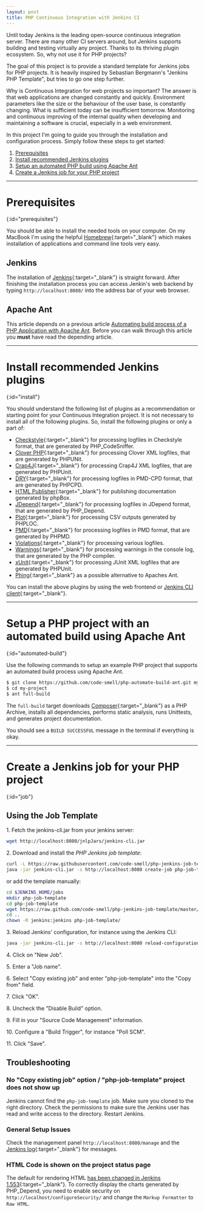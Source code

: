 ```yaml
---
layout: post
title: PHP Continuous Integration with Jenkins CI
---
```


Until today Jenkins is the leading open-source continuous integration server. There are many other CI servers around, but Jenkins supports building and testing virtually any project. Thanks to its thriving plugin ecosystem. So, why not use it for PHP projects?

The goal of this project is to provide a standard template for Jenkins jobs for PHP projects. It is heavily inspired by Sebastian Bergmann's "Jenkins PHP Template", but tries to go one step further.

Why is Continuous Integration for web projects so important? The answer is that web applications are changed constantly and quickly. Environment parameters like the size or the behaviour of the user base, is constantly changing. What is sufficient today can be insufficient tomorrow. Monitoring and continuous improving of the internal quality when developing and maintaining a software is crucial, especially in a web environment.

In this project I'm going to guide you through the installation and configuration process. Simply follow these steps to get started:

1. [Prerequisites](#prerequisites)
1. [Install recommended Jenkins plugins](#install)
2. [Setup an automated PHP build using Apache Ant](#automated-build)
4. [Create a Jenkins job for your PHP project](#job)

---

# Prerequisites
{:id="prerequisites"}

You should be able to install the needed tools on your computer. On my MacBook I'm using the helpful [Homebrew][homebrew]{:target="_blank"} which makes installation of applications and command line tools very easy.

## Jenkins

The installation of [Jenkins][jenkins]{:target="_blank"} is straight forward. After finishing the installation process 
you can access Jenkin's web backend by typing `http://localhost:8080/` into the address bar of your web browser.

## Apache Ant

This article depends on a previous article [Automating build process of a PHP Application with Apache Ant](/2016/10/01/automating-php-application-with-ant.html).
Before you can walk through this article you **must** have read the depending article.

---

# Install recommended Jenkins plugins
{:id="install"}

You should understand the following list of plugins as a recommendation or starting point for your Continuous Integration
project. It is not necessary to install all of the following plugins. So, install the following plugins or only a part of:

- [Checkstyle][jkCheckstyle]{:target="_blank"} for processing logfiles in Checkstyle format, that are generated by PHP_CodeSniffer.
- [Clover PHP][jkCloverPHP]{:target="_blank"} for processing Clover XML logfiles, that are generated by PHPUNit.
- [Crap4J][jkCrap4J]{:target="_blank"} for processing Crap4J XML logfiles, that are generated by PHPUnit.
- [DRY][jkDRY]{:target="_blank"} for processing logfiles in PMD-CPD format, that are generated by PHPCPD.
- [HTML Publisher][jkHTMLPublisher]{:target="_blank"} for publishing documentation generated by phpBox.
- [JDepend][jkJDepend]{:target="_blank"} for processing logfiles in JDepend format, that are generated by PHP_Depend.
- [Plot][jkPlot]{:target="_blank"} for processing CSV outputs generated by PHPLOC.
- [PMD][jkPMD]{:target="_blank"} for processing logfiles in PMD format, that are generated by PHPMD.
- [Violations][jkViolations]{:target="_blank"} for processing various logfiles.
- [Warnings][jkWarnings]{:target="_blank"} for processing warnings in the console log, that are generated by the PHP compiler.
- [xUnit][jkXUnit]{:target="_blank"} for processing JUnit XML logfiles that are generated by PHPUnit.
- [Phing][jkPhing]{:target="_blank"} as a possible alternative to Apaches Ant.

You can install the above plugins by using the web frontend or [Jenkins CLI client][jkCLI]{:target="_blank"}.

---

# Setup a PHP project with an automated build using Apache Ant
{:id="automated-build"}

Use the following commands to setup an example PHP project that supports an automated build process using Apache Ant.

~~~bash
$ git clone https://github.com/code-smell/php-automate-build-ant.git my-project
$ cd my-project
$ ant full-build
~~~

The `full-build` target downloads [Composer][composer]{:target="_blank"} as a PHP Archive, installs all dependencies, performs static analysis, runs
Unittests, and generates project documentation.

You should see a `BUILD SUCCESSFUL` message in the terminal if everything is okay.

---

# Create a Jenkins job for your PHP project
{:id="job"}

## Using the Job Template

1\. Fetch the jenkins-cli.jar from your jenkins server: 

~~~bash
wget http://localhost:8080/jnlpJars/jenkins-cli.jar
~~~
 
2\. Download and install the *PHP Jenkins job template*:

~~~bash
curl -L https://raw.githubusercontent.com/code-smell/php-jenkins-job-template/master/config.xml | \
java -jar jenkins-cli.jar -s http://localhost:8080 create-job php-job-template
~~~

or add the template manually:

~~~bash
cd $JENKINS_HOME/jobs
mkdir php-job-template
cd php-job-template
wget https://raw.github.com/code-smell/php-jenkins-job-template/master/config.xml
cd ..
chown -R jenkins:jenkins php-job-template/
~~~

3\. Reload Jenkins' configuration, for instance using the Jenkins CLI:

~~~bash
java -jar jenkins-cli.jar -s http://localhost:8080 reload-configuration
~~~

4\. Click on "New Job".

5\. Enter a "Job name".

6\. Select "Copy existing job" and enter "php-job-template" into the "Copy from" field.

7\. Click "OK".

8\. Uncheck the "Disable Build" option.

9\. Fill in your "Source Code Management" information.

10\. Configure a "Build Trigger", for instance "Poll SCM".

11\. Click "Save".

## Troubleshooting

### No "Copy existing job" option / "php-job-template" project does not show up

Jenkins cannot find the `php-job-template` job. Make sure you cloned to the right directory. Check the permissions to make sure the Jenkins user has read and write access to the directory. Restart Jenkins.

### General Setup Issues
Check the management panel `http://localhost:8080/manage` and the [Jenkins log](http://wiki.jenkins-ci.org/display/JENKINS/Logging){:target="_blank"} for messages.

### HTML Code is shown on the project status page
The default for rendering HTML [has been changed in Jenkins 1.553](https://issues.jenkins-ci.org/browse/JENKINS-22028){:target="_blank"}. To correctly display the charts generated by PHP_Depend, you need to enable security on `http://localhost/configureSecurity/` and change the `Markup Formatter` to `Raw HTML`.



[git]: https://git-scm.com
[github]: https://github.com
[ant]: http://ant.apache.org
[jenkins]: https://jenkins.io
[jkCheckstyle]: https://wiki.jenkins-ci.org/display/JENKINS/Checkstyle+Plugin
[jkCloverPHP]: https://wiki.jenkins-ci.org/display/JENKINS/Clover+PHP+Plugin
[jkCrap4J]: https://wiki.jenkins-ci.org/display/JENKINS/Crap4J+Plugin
[jkDRY]: http://wiki.jenkins-ci.org/display/JENKINS/DRY+Plugin
[jkHTMLPublisher]: https://wiki.jenkins-ci.org/display/JENKINS/HTML+Publisher+Plugin
[jkJDepend]: https://wiki.jenkins-ci.org/display/JENKINS/JDepend+Plugin  
[jkPlot]: https://wiki.jenkins-ci.org/display/JENKINS/Plot+Plugin
[jkPMD]: https://wiki.jenkins-ci.org/display/JENKINS/PMD+Plugin
[jkViolations]: https://wiki.jenkins-ci.org/display/JENKINS/Violations 
[jkWarnings]: https://wiki.jenkins-ci.org/display/JENKINS/Warnings+Plugin
[jkXUnit]: https://wiki.jenkins-ci.org/display/JENKINS/xUnit+Plugin
[jkPhing]: https://wiki.jenkins-ci.org/display/JENKINS/Phing+Plugin
[jkCLI]: https://wiki.jenkins-ci.org/display/JENKINS/Jenkins+CLI
[composer]: https://getcomposer.org
[homebrew]: http://brew.sh
